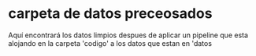 # carpeta de datos preceosados

Aquí encontrará los datos limpios despues de aplicar un pipeline que esta alojando en la carpeta 'codigo' a los datos que estan en 'datos